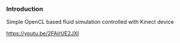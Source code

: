 ### Introduction

Simple OpenCL based fluid simulation controlled with Kinect device

https://youtu.be/2FAIrUE2JXI

